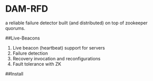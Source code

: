 # DAM-RFD
a reliable failure detector built (and distributed) on top of zookeeper quorums.

##Live-Beacons
1. Live beacon (heartbeat) support for servers
2. Failure detection
3. Recovery invocation and reconfigurations
4. Fault tolerance with ZK

##Install
